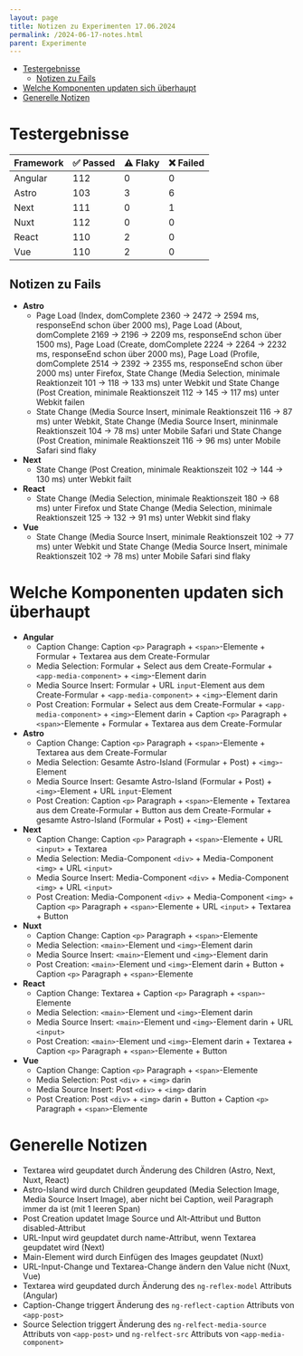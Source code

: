 ```yaml
---
layout: page
title: Notizen zu Experimenten 17.06.2024
permalink: /2024-06-17-notes.html
parent: Experimente
---
```


- [Testergebnisse](#testergebnisse)
  - [Notizen zu Fails](#notizen-zu-fails)
- [Welche Komponenten updaten sich überhaupt](#welche-komponenten-updaten-sich-überhaupt)
- [Generelle Notizen](#generelle-notizen)


# Testergebnisse

| Framework | ✅ Passed | ⚠️ Flaky | ❌ Failed |
| --------- | -------- | ------- | -------- |
| Angular   | 112      | 0       | 0        |
| Astro     | 103      | 3       | 6        |
| Next      | 111      | 0       | 1        |
| Nuxt      | 112      | 0       | 0        |
| React     | 110      | 2       | 0        |
| Vue       | 110      | 2       | 0        |

## Notizen zu Fails

- **Astro**
  - Page Load (Index, domComplete 2360 -> 2472 -> 2594 ms, responseEnd schon über 2000 ms), Page Load (About, domComplete 2169 -> 2196 -> 2209 ms, responseEnd schon über 1500 ms), Page Load (Create, domComplete 2224 -> 2264 -> 2232 ms, responseEnd schon über 2000 ms), Page Load (Profile, domComplete 2514 -> 2392 -> 2355 ms, responseEnd schon über 2000 ms) unter Firefox, State Change (Media Selection, minimale Reaktionzeit 101 -> 118 -> 133 ms) unter Webkit und State Change (Post Creation, minimale Reaktionszeit 112 -> 145 -> 117 ms) unter Webkit failen
  - State Change (Media Source Insert, minimale Reaktionszeit 116 -> 87 ms) unter Webkit, State Change (Media Source Insert, mininmale Reaktionszeit 104 -> 78 ms) unter Mobile Safari und State Change (Post Creation, minimale Reaktionszeit 116 -> 96 ms) unter Mobile Safari sind flaky
- **Next**
  - State Change (Post Creation, minimale Reaktionszeit 102 -> 144 -> 130 ms) unter Webkit failt
- **React**
  - State Change (Media Selection, minimale Reaktionszeit 180 -> 68 ms) unter Firefox und State Change (Media Selection, minimale Reaktionszeit 125 -> 132 -> 91 ms) unter Webkit sind flaky
- **Vue**
  - State Change (Media Source Insert, minimale Reaktionszeit 102 -> 77 ms) unter Webkit und State Change (Media Source Insert, minimale Reaktionszeit 102 -> 78 ms) unter Mobile Safari sind flaky

# Welche Komponenten updaten sich überhaupt 

- **Angular**
  - Caption Change: Caption `<p>` Paragraph + `<span>`-Elemente + Formular + Textarea aus dem Create-Formular
  - Media Selection: Formular + Select aus dem Create-Formular + `<app-media-component>` + `<img>`-Element darin
  - Media Source Insert: Formular + URL `input`-Element aus dem Create-Formular + `<app-media-component>` + `<img>`-Element darin
  - Post Creation: Formular + Select aus dem Create-Formular + `<app-media-component>` + `<img>`-Element darin + Caption `<p>` Paragraph + `<span>`-Elemente + Formular + Textarea aus dem Create-Formular
- **Astro**
  - Caption Change: Caption `<p>` Paragraph + `<span>`-Elemente + Textarea aus dem Create-Formular
  - Media Selection: Gesamte Astro-Island (Formular + Post) + `<img>`-Element
  - Media Source Insert: Gesamte Astro-Island (Formular + Post) + `<img>`-Element + URL `input`-Element
  - Post Creation: Caption `<p>` Paragraph + `<span>`-Elemente + Textarea aus dem Create-Formular + Button aus dem Create-Formular + gesamte Astro-Island (Formular + Post) + `<img>`-Element
- **Next**
  - Caption Change: Caption `<p>` Paragraph + `<span>`-Elemente + URL `<input>` + Textarea
  - Media Selection: Media-Component `<div>` + Media-Component `<img>` + URL `<input>`
  - Media Source Insert: Media-Component `<div>` + Media-Component `<img>` + URL `<input>`
  - Post Creation: Media-Component `<div>` + Media-Component `<img>` + Caption `<p>` Paragraph + `<span>`-Elemente + URL `<input>` + Textarea + Button
- **Nuxt**
  - Caption Change: Caption `<p>` Paragraph + `<span>`-Elemente
  - Media Selection: `<main>`-Element und `<img>`-Element darin
  - Media Source Insert: `<main>`-Element und `<img>`-Element darin
  - Post Creation: `<main>`-Element und `<img>`-Element darin + Button + Caption `<p>` Paragraph + `<span>`-Elemente
- **React**
  - Caption Change: Textarea + Caption `<p>` Paragraph + `<span>`-Elemente
  - Media Selection: `<main>`-Element und `<img>`-Element darin
  - Media Source Insert: `<main>`-Element und `<img>`-Element darin + URL `<input>`
  - Post Creation: `<main>`-Element und `<img>`-Element darin + Textarea + Caption `<p>` Paragraph + `<span>`-Elemente + Button
- **Vue**
  - Caption Change: Caption `<p>` Paragraph + `<span>`-Elemente
  - Media Selection: Post `<div>` + `<img>` darin
  - Media Source Insert: Post `<div>` + `<img>` darin
  - Post Creation: Post `<div>` + `<img>` darin + Button + Caption `<p>` Paragraph + `<span>`-Elemente

# Generelle Notizen

- Textarea wird geupdatet durch Änderung des Children (Astro, Next, Nuxt, React)
- Astro-Island wird durch Children geupdated (Media Selection Image, Media Source Insert Image), aber nicht bei Caption, weil Paragraph immer da ist (mit 1 leeren Span)
- Post Creation updatet Image Source und Alt-Attribut und Button disabled-Attribut
- URL-Input wird geupdatet durch name-Attribut, wenn Textarea geupdatet wird (Next)
- Main-Element wird durch Einfügen des Images geupdatet (Nuxt)
- URL-Input-Change und Textarea-Change ändern den Value nicht (Nuxt, Vue)
- Textarea wird geupdated durch Änderung des `ng-reflex-model` Attributs (Angular)
- Caption-Change triggert Änderung des `ng-reflect-caption` Attributs von `<app-post>`
- Source Selection triggert Änderung des `ng-relfect-media-source` Attributs von `<app-post>` und `ng-relfect-src` Attributs von `<app-media-component>`